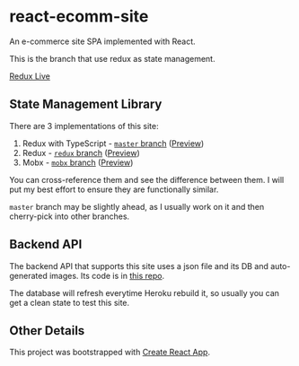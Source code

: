 # react-ecomm-site

An e-commerce site SPA implemented with React.

This is the branch that use redux as state management.

[Redux Live](https://redux.shopit.space/)

## State Management Library

There are 3 implementations of this site:

1. Redux with TypeScript - [`master` branch][master-branch] ([Preview][master-preview])
1. Redux - [`redux` branch][redux-branch] ([Preview][redux-preview])
1. Mobx - [`mobx` branch][mobx-branch] ([Preview][mobx-preview])

You can cross-reference them and see the difference between them. I will put my best effort to ensure they are functionally similar.

`master` branch may be slightly ahead, as I usually work on it and then cherry-pick into other branches.

## Backend API

The backend API that supports this site uses a json file and its DB and auto-generated images. Its code is in [this repo][backend-api-repo].

The database will refresh everytime Heroku rebuild it, so usually you can get a clean state to test this site.

## Other Details

This project was bootstrapped with [Create React App](https://github.com/facebook/create-react-app).

[master-branch]: https://github.com/malcolm-kee/react-ecomm-site/tree/master
[redux-branch]: https://github.com/malcolm-kee/react-ecomm-site/tree/redux
[mobx-branch]: https://github.com/malcolm-kee/react-ecomm-site/tree/mobx
[backend-api-repo]: https://github.com/malcolm-kee/ecomm-db
[master-preview]: https://shopit.space/
[redux-preview]: https://redux.shopit.space/
[mobx-preview]: https://mobx.shopit.space/
